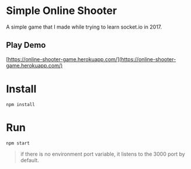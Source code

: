 # Simple Online Shooter
A simple game that I made while trying to learn socket.io in 2017.

## Play Demo
[https://online-shooter-game.herokuapp.com/](https://online-shooter-game.herokuapp.com/)

# Install
`npm install`

# Run
`npm start`  
  
> if there is no environment port variable, it listens to the 3000 port by default.
